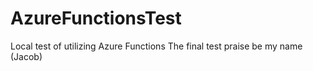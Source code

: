 # AzureFunctionsTest
Local test of utilizing Azure Functions
The final test praise be my name (Jacob)
